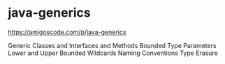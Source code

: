 # java-generics

https://amigoscode.com/p/java-generics

Generic Classes and Interfaces and Methods
Bounded Type Parameters
Lower and Upper Bounded Wildcards
Naming Conventions
Type Erasure
